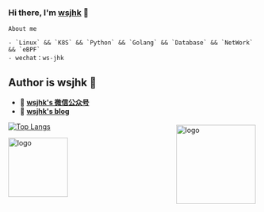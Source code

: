 ### Hi there, I'm [wsjhk](https://github.com/wsjhk) 👋

```text
About me

- `Linux` && `K8S` && `Python` && `Golang` && `Database` && `NetWork` && `eBPF`
- wechat：ws-jhk   
```

## Author is wsjhk 👋
- 🔭  [**wsjhk's 微信公众号**](https://mp.weixin.qq.com/mp/profile_ext?action=home&__biz=MzAxMjk0MTYzNw==&scene=124#wechat_redirect)
- 📖  [**wsjhk's blog**](https://www.cnblogs.com/wsjhk)

<img src="https://github-readme-stats.vercel.app/api?username=wsjhk&show_icons=true" alt="logo" height="160" align="right" style="margin: 5px; margin-bottom: 20px;" />

[![Top Langs](https://github-readme-stats.vercel.app/api/top-langs/?username=wsjhk&layout=compact)](https://github.com/wsjhk/github-readme-stats)

<img src="https://github-profile-trophy.vercel.app/?username=wsjhk&theme=flat" alt="logo" height="120" align="center" style="margin: auto; margin-bottom: 20px;" />
